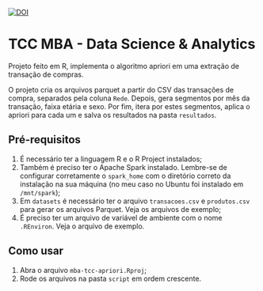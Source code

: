 [![DOI](https://zenodo.org/badge/653381182.svg)](https://zenodo.org/badge/latestdoi/653381182)

# TCC MBA - Data Science & Analytics

Projeto feito em R, implementa o algoritmo apriori em uma extração de transação de compras.

O projeto cria os arquivos parquet a partir do CSV das transações de compra, separados pela coluna `Rede`. Depois, gera segmentos por mês da transação, faixa etária e sexo. Por fim, itera por estes segmentos, aplica o apriori para cada um e salva os resultados na pasta `resultados`.

## Pré-requisitos

1. É necessário ter a linguagem R e o R Project instalados;
2. Também é preciso ter o Apache Spark instalado. Lembre-se de configurar corretamente o `spark_home` com o diretório correto da instalação na sua máquina (no meu caso no Ubuntu foi instalado em `/mnt/spark`);
3. Em `datasets` é necessário ter o arquivo `transacoes.csv` e `produtos.csv` para gerar os arquivos Parquet. Veja os arquivos de exemplo;
4. É preciso ter um arquivo de variável de ambiente com o nome `.REnviron`. Veja o arquivo de exemplo.

## Como usar

1. Abra o arquivo `mba-tcc-apriori.Rproj`;
2. Rode os arquivos na pasta `script` em ordem crescente.
